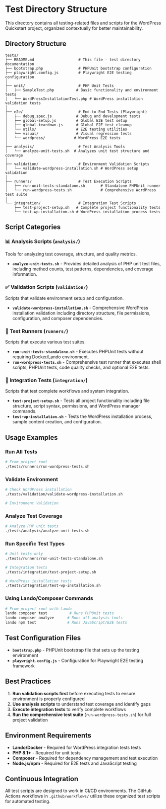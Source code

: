 # Test Directory Structure

This directory contains all testing-related files and scripts for the WordPress Quickstart project,
organized contextually for better maintainability.

## Directory Structure

```
tests/
├── README.md                    # This file - test directory documentation
├── bootstrap.php                # PHPUnit bootstrap configuration
├── playwright.config.js         # Playwright E2E testing configuration
│
├── unit/                        # PHP Unit Tests
│   ├── SampleTest.php          # Basic functionality and environment tests
│   └── WordPressInstallationTest.php # WordPress installation validation tests
│
├── e2e/                         # End-to-End Tests (Playwright)
│   ├── debug.spec.js           # Debug and development tests
│   ├── global-setup.js         # Global E2E test setup
│   ├── global-teardown.js      # Global E2E test cleanup
│   └── utils/                  # E2E testing utilities
│   └── visual/                 # Visual regression tests
│   └── wordpress/             # WordPress E2E tests
│
├── analysis/                    # Test Analysis Tools
│   └── analyze-unit-tests.sh  # Analyzes unit test structure and coverage
│
├── validation/                  # Environment Validation Scripts
│   └── validate-wordpress-installation.sh # WordPress setup validation
│
├── runners/                     # Test Execution Scripts
│   ├── run-unit-tests-standalone.sh       # Standalone PHPUnit runner
│   └── run-wordpress-tests.sh             # Comprehensive WordPress test suite
│
└── integration/                 # Integration Test Scripts
    ├── test-project-setup.sh   # Complete project functionality tests
    └── test-wp-installation.sh # WordPress installation process tests
```

## Script Categories

### 📊 Analysis Scripts (`analysis/`)

Tools for analyzing test coverage, structure, and quality metrics.

- **`analyze-unit-tests.sh`** - Provides detailed analysis of PHP unit test files, including method counts,
  test patterns, dependencies, and coverage information.

### ✅ Validation Scripts (`validation/`)

Scripts that validate environment setup and configuration.

- **`validate-wordpress-installation.sh`** - Comprehensive WordPress installation validation including directory structure, file permissions, configuration, and composer dependencies.

### 🏃 Test Runners (`runners/`)

Scripts that execute various test suites.

- **`run-unit-tests-standalone.sh`** - Executes PHPUnit tests without requiring Docker/Lando environment.
- **`run-wordpress-tests.sh`** - Comprehensive test runner that executes shell scripts, PHPUnit tests,
  code quality checks, and optional E2E tests.

### 🔗 Integration Tests (`integration/`)

Scripts that test complete workflows and system integration.

- **`test-project-setup.sh`** - Tests all project functionality including file structure, script syntax,
  permissions, and WordPress manager commands.
- **`test-wp-installation.sh`** - Tests the WordPress installation process, sample content creation, and configuration.

## Usage Examples

### Run All Tests

```bash
# From project root
./tests/runners/run-wordpress-tests.sh
```

### Validate Environment

```bash
# Check WordPress installation
./tests/validation/validate-wordpress-installation.sh

# Environment Validation

```

### Analyze Test Coverage

```bash
# Analyze PHP unit tests
./tests/analysis/analyze-unit-tests.sh
```

### Run Specific Test Types

```bash
# Unit tests only
./tests/runners/run-unit-tests-standalone.sh

# Integration tests
./tests/integration/test-project-setup.sh

# WordPress installation tests
./tests/integration/test-wp-installation.sh
```

### Using Lando/Composer Commands

```bash
# From project root with Lando
lando composer test          # Runs PHPUnit tests
lando composer analyze      # Runs all analysis tools
lando npm test              # Runs JavaScript/E2E tests
```

## Test Configuration Files

- **`bootstrap.php`** - PHPUnit bootstrap file that sets up the testing environment
- **`playwright.config.js`** - Configuration for Playwright E2E testing framework

## Best Practices

1. **Run validation scripts first** before executing tests to ensure
   environment is properly configured
2. **Use analysis scripts** to understand test coverage and identify gaps
3. **Execute integration tests** to verify complete workflows
4. **Run the comprehensive test suite** (`run-wordpress-tests.sh`) for full
   project validation

## Environment Requirements

- **Lando/Docker** - Required for WordPress integration tests
  tests
- **PHP 8.1+** - Required for unit tests
- **Composer** - Required for dependency management and test
  execution
- **Node.js/npm** - Required for E2E tests and JavaScript testing

## Continuous Integration

All test scripts are designed to work in CI/CD environments. The GitHub
Actions workflows in `.github/workflows/` utilize these organized test
scripts for automated testing.
